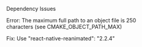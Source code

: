 Dependency Issues

Error: The maximum full path to an object file is 250  
 characters (see CMAKE_OBJECT_PATH_MAX)

Fix: Use "react-native-reanimated": "2.2.4"
